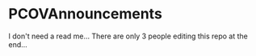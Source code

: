 # PCOVAnnouncements
I don't need a read me... There are only 3 people editing this repo at the end...
